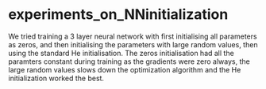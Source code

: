 # experiments_on_NNinitialization
We tried training a 3 layer neural network with first initialising all parameters as zeros, and then initialising the parameters with large random values, then using the standard He initialisation. The zeros initialisation had all the paramters constant during training as the gradients were zero always, the large random values slows down the optimization algorithm and the He initialization worked the best.
